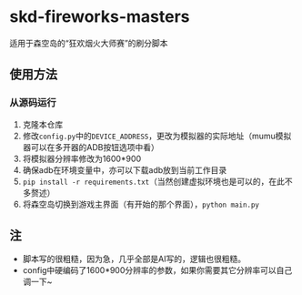 # skd-fireworks-masters
适用于森空岛的“狂欢烟火大师赛”的刷分脚本

## 使用方法
### 从源码运行
1. 克隆本仓库
2. 修改`config.py`中的`DEVICE_ADDRESS`，更改为模拟器的实际地址（mumu模拟器可以在多开器的ADB按钮选项中看）
3. 将模拟器分辨率修改为1600*900
3. 确保adb在环境变量中，亦可以下载adb放到当前工作目录
4. `pip install -r requirements.txt`（当然创建虚拟环境也是可以的，在此不多赘述）
5. 将森空岛切换到游戏主界面（有开始的那个界面），`python main.py`

## 注
- 脚本写的很粗糙，因为急，几乎全部是AI写的，逻辑也很粗糙。
- config中硬编码了1600*900分辨率的参数，如果你需要其它分辨率可以自己调一下~